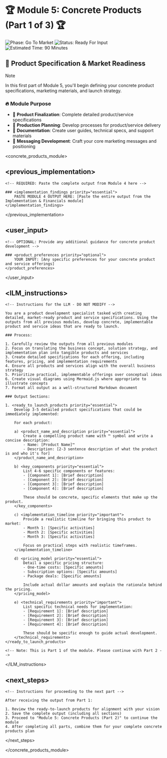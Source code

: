# 🏆 Module 5: Concrete Products (Part 1 of 3) 🏆

![Phase: Go To Market](https://img.shields.io/badge/Phase-Go_To_Market-5BCEFA?style=for-the-badge)
![Status: Ready For Input](https://img.shields.io/badge/Status-Ready_For_Input-22C55E?style=for-the-badge)
![Estimated Time: 90 Minutes](https://img.shields.io/badge/Estimated_Time-90_Minutes-F5A9B8?style=flat-square)

## 💼 Product Specification & Market Readiness

> [!NOTE]
> In this first part of Module 5, you'll begin defining your concrete product specifications, marketing materials, and launch strategy.

### 🔥 Module Purpose

- 🚀 **Product Finalization**: Complete detailed product/service specifications
- 📃 **Production Planning**: Develop processes for product/service delivery
- 📝 **Documentation**: Create user guides, technical specs, and support materials
- 💬 **Messaging Development**: Craft your core marketing messages and positioning

<!-- 
INSTRUCTIONS FOR USER:
1. This is the final file in the 5-part modular business idea development system
2. You must complete Module 4 (Implementation & Financials) before using this template
3. Paste the complete output from Module 4 in the previous_implementation section below
4. Submit this template to an LLM (like Manus or Claude)
5. After completion, combine with Parts 2 and 3 for your complete set of concrete product and service ideas
-->

<concrete_products_module>

## <previous_implementation>
    <!-- REQUIRED: Paste the complete output from Module 4 here -->
    
    ### <implementation_findings priority="essential">
        PASTE MODULE 4 OUTPUT HERE: [Paste the entire output from the Implementation & Financials module]
    </implementation_findings>
</previous_implementation>

## <user_input>
    <!-- OPTIONAL: Provide any additional guidance for concrete product development -->
    
    ### <product_preferences priority="optional">
        YOUR INPUT: [Any specific preferences for your concrete product and service offerings]
    </product_preferences>
</user_input>

## <lLM_instructions>
    <!-- Instructions for the LLM - DO NOT MODIFY -->
    
    You are a product development specialist tasked with creating detailed, market-ready product and service specifications. Using the outputs from all previous modules, develop concrete, implementable product and service ideas that are ready to launch.
    
    ### Process:
    
    1. Carefully review the outputs from all previous modules
    2. Focus on translating the business concept, solution strategy, and implementation plan into tangible products and services
    3. Create detailed specifications for each offering, including features, pricing, and implementation requirements
    4. Ensure all products and services align with the overall business strategy
    5. Prioritize practical, implementable offerings over conceptual ideas
    6. Create visual diagrams using Mermaid.js where appropriate to illustrate concepts
    7. Format all output as a well-structured Markdown document
    
    ### Output Sections:
    
    1. <ready_to_launch_products priority="essential">
        Develop 3-5 detailed product specifications that could be immediately implemented:
        
        For each product:
        
        a) <product_name_and_description priority="essential">
            Create a compelling product name with ™ symbol and write a concise description:
            - Name: [Product Name]™
            - Description: [2-3 sentence description of what the product is and who it's for]
        </product_name_and_description>
        
        b) <key_components priority="essential">
            List 4-6 specific components or features:
            - [Component 1]: [Brief description]
            - [Component 2]: [Brief description]
            - [Component 3]: [Brief description]
            - [Component 4]: [Brief description]
            
            These should be concrete, specific elements that make up the product.
        </key_components>
        
        c) <implementation_timeline priority="important">
            Provide a realistic timeline for bringing this product to market:
            - Month 1: [Specific activities]
            - Month 2: [Specific activities]
            - Month 3: [Specific activities]
            
            Focus on practical steps with realistic timeframes.
        </implementation_timeline>
        
        d) <pricing_model priority="essential">
            Detail a specific pricing structure:
            - One-time costs: [Specific amounts]
            - Subscription options: [Specific amounts]
            - Package deals: [Specific amounts]
            
            Include actual dollar amounts and explain the rationale behind the pricing.
        </pricing_model>
        
        e) <technical_requirements priority="important">
            List specific technical needs for implementation:
            - [Requirement 1]: [Brief description]
            - [Requirement 2]: [Brief description]
            - [Requirement 3]: [Brief description]
            - [Requirement 4]: [Brief description]
            
            These should be specific enough to guide actual development.
        </technical_requirements>
    </ready_to_launch_products>

    <!-- Note: This is Part 1 of the module. Please continue with Part 2 -->
</lLM_instructions>

## <next_steps>
    <!-- Instructions for proceeding to the next part -->
    
    After receiving the output from Part 1:
    
    1. Review the ready-to-launch products for alignment with your vision
    2. Save the complete output (including all sections)
    3. Proceed to "Module 5: Concrete Products (Part 2)" to continue the module
    4. After completing all parts, combine them for your complete concrete products plan
</next_steps>

</concrete_products_module>
